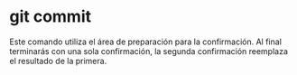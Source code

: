 # git commit

Este comando utiliza el área de preparación para la confirmación.
Al final terminarás con una sola confirmación, la segunda confirmación reemplaza el resultado de la primera.